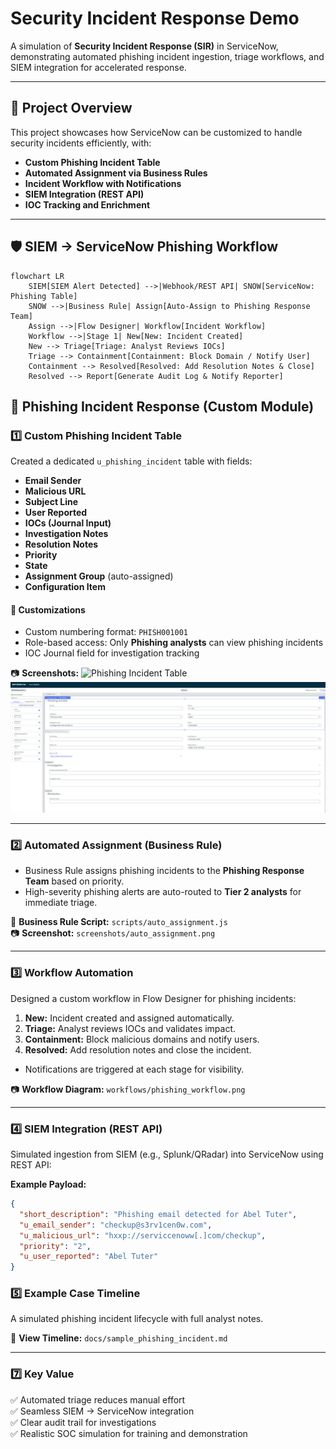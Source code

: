 # Security Incident Response Demo

A simulation of **Security Incident Response (SIR)** in ServiceNow, demonstrating automated phishing incident ingestion, triage workflows, and SIEM integration for accelerated response.

---

## 📌 Project Overview
This project showcases how ServiceNow can be customized to handle security incidents efficiently, with:  
- **Custom Phishing Incident Table**  
- **Automated Assignment via Business Rules**  
- **Incident Workflow with Notifications**  
- **SIEM Integration (REST API)**  
- **IOC Tracking and Enrichment**

---

## 🛡 SIEM → ServiceNow Phishing Workflow

```mermaid
flowchart LR
    SIEM[SIEM Alert Detected] -->|Webhook/REST API| SNOW[ServiceNow: Phishing Table]
    SNOW -->|Business Rule| Assign[Auto-Assign to Phishing Response Team]
    Assign -->|Flow Designer| Workflow[Incident Workflow]
    Workflow -->|Stage 1| New[New: Incident Created]
    New --> Triage[Triage: Analyst Reviews IOCs]
    Triage --> Containment[Containment: Block Domain / Notify User]
    Containment --> Resolved[Resolved: Add Resolution Notes & Close]
    Resolved --> Report[Generate Audit Log & Notify Reporter]
```
## 🎯 Phishing Incident Response (Custom Module)

### 1️⃣ Custom Phishing Incident Table
Created a dedicated `u_phishing_incident` table with fields:

- **Email Sender**
- **Malicious URL**
- **Subject Line**
- **User Reported**
- **IOCs (Journal Input)**
- **Investigation Notes**
- **Resolution Notes**
- **Priority**
- **State**
- **Assignment Group** (auto-assigned)
- **Configuration Item**

#### 🔑 Customizations
- Custom numbering format: `PHISH001001`
- Role-based access: Only **Phishing analysts** can view phishing incidents
- IOC Journal field for investigation tracking

📷 **Screenshots:** 
![Phishing Incident Table](./screenshots/phishing_incident_table.png)
![Phishing Builder Screenshot](./screenshots/ServiceNow_PhishingBuilder.png)

---

### 2️⃣ Automated Assignment (Business Rule)
- Business Rule assigns phishing incidents to the **Phishing Response Team** based on priority.
- High-severity phishing alerts are auto-routed to **Tier 2 analysts** for immediate triage.

📄 **Business Rule Script:** `scripts/auto_assignment.js`  
📷 **Screenshot:** `screenshots/auto_assignment.png`

---

### 3️⃣ Workflow Automation
Designed a custom workflow in Flow Designer for phishing incidents:

1. **New:** Incident created and assigned automatically.
2. **Triage:** Analyst reviews IOCs and validates impact.
3. **Containment:** Block malicious domains and notify users.
4. **Resolved:** Add resolution notes and close the incident.

- Notifications are triggered at each stage for visibility.

📷 **Workflow Diagram:** `workflows/phishing_workflow.png`

---

### 4️⃣ SIEM Integration (REST API)
Simulated ingestion from SIEM (e.g., Splunk/QRadar) into ServiceNow using REST API:

**Example Payload:**
```json
{
  "short_description": "Phishing email detected for Abel Tuter",
  "u_email_sender": "checkup@s3rv1cen0w.com",
  "u_malicious_url": "hxxp://serviccenoww[.]com/checkup",
  "priority": "2",
  "u_user_reported": "Abel Tuter"
}
```
### 5️⃣ Example Case Timeline  
A simulated phishing incident lifecycle with full analyst notes.

📄 **View Timeline:** `docs/sample_phishing_incident.md`

---

### 7️⃣ Key Value  
✅ Automated triage reduces manual effort  
✅ Seamless SIEM → ServiceNow integration  
✅ Clear audit trail for investigations  
✅ Realistic SOC simulation for training and demonstration

